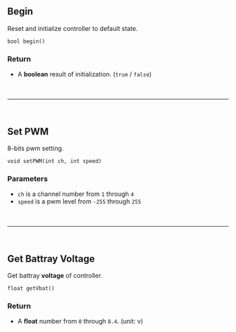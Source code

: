 ## Begin

Reset and initialize controller to default state.

```Arduino
bool begin()
```
### Return

- A **boolean** result of initialization. (`true` / `false`)
<br /><br /><br />
***
<br />

## Set PWM

8-bits pwm setting.

```Arduino
void setPWM(int ch, int speed)
```

### Parameters

- `ch` is a channel number from `1` through `4`
- `speed` is a pwm level from `-255` through `255`
<br /><br /><br />
***
<br />

## Get Battray Voltage

Get battray **voltage** of controller.

```Arduino
float getVbat()
```

### Return

- A **float** number from `0` through `8.4`. (unit: v)
